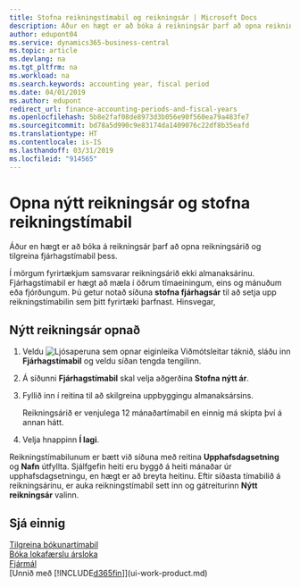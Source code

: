 ```yaml
---
title: Stofna reikningstímabil og reikningsár | Microsoft Docs
description: Áður en hægt er að bóka á reikningsár þarf að opna reikningsárið og tilgreina reikningstímabil þess.
author: edupont04
ms.service: dynamics365-business-central
ms.topic: article
ms.devlang: na
ms.tgt_pltfrm: na
ms.workload: na
ms.search.keywords: accounting year, fiscal period
ms.date: 04/01/2019
ms.author: edupont
redirect_url: finance-accounting-periods-and-fiscal-years
ms.openlocfilehash: 5b8e2faf08de8973d3b056e90f560ea79a483fe7
ms.sourcegitcommit: bd78a5d990c9e83174da1409076c22df8b35eafd
ms.translationtype: HT
ms.contentlocale: is-IS
ms.lasthandoff: 03/31/2019
ms.locfileid: "914565"
---
```

# <a name="open-a-new-fiscal-year-and-create-accounting-periods"></a>Opna nýtt reikningsár og stofna reikningstímabil
Áður en hægt er að bóka á reikningsár þarf að opna reikningsárið og tilgreina fjárhagstímabil þess.  

Í mörgum fyrirtækjum samsvarar reikningsárið ekki almanaksárinu. Fjárhagstímabil er hægt að mæla í öðrum tímaeiningum, eins og mánuðum eða fjórðungum. Þú getur notað síðuna **stofna fjárhagsár** til að setja upp reikningstímabilin sem þitt fyrirtæki þarfnast. Hinsvegar,   

## <a name="to-open-a-new-fiscal-year"></a>Nýtt reikningsár opnað
1. Veldu ![Ljósaperuna sem opnar eiginleika Viðmótsleitar](media/ui-search/search_small.png "Segðu mér hvað þú vilt gera") táknið, sláðu inn **Fjárhagstímabil** og veldu síðan tengda tengilinn.
2. Á síðunni **Fjárhagstímabil** skal velja aðgerðina **Stofna nýtt ár**.
3. Fyllið inn í reitina til að skilgreina uppbyggingu almanaksársins.

    Reikningsárið er venjulega 12 mánaðartímabil en einnig má skipta því á annan hátt.
4. Velja hnappinn **Í lagi**.

Reikningstímabilunum er bætt við síðuna með reitina **Upphafsdagsetning** og **Nafn** útfyllta. Sjálfgefin heiti eru byggð á heiti mánaðar úr upphafsdagsetningu, en hægt er að breyta heitinu. Eftir síðasta tímabilið á reikningsárinu, er auka reikningstímabil sett inn og gátreiturinn **Nýtt reikningsár** valinn.  


## <a name="see-also"></a>Sjá einnig
[Tilgreina bókunartímabil](finance-how-specify-posting-periods.md)  
[Bóka lokafærslu ársloka](year-how-post-year-end-close-entry.md)  
[Fjármál](finance.md)  
[Unnið með [!INCLUDE[d365fin](includes/d365fin_md.md)]](ui-work-product.md)
